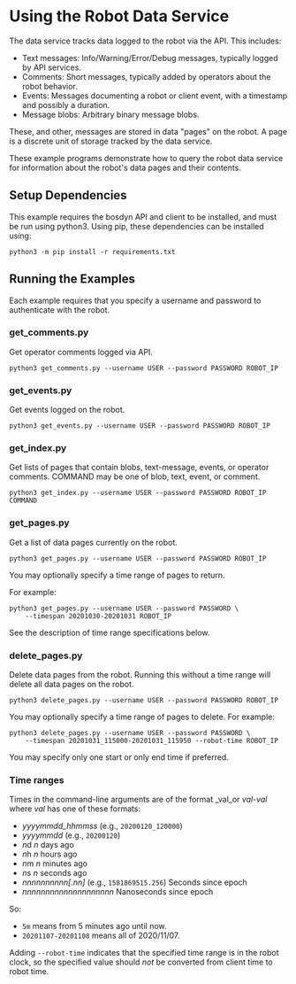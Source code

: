 <!--
Copyright (c) 2021 Boston Dynamics, Inc.  All rights reserved.

Downloading, reproducing, distributing or otherwise using the SDK Software
is subject to the terms and conditions of the Boston Dynamics Software
Development Kit License (20191101-BDSDK-SL).
-->

# Using the Robot Data Service

The data service tracks data logged to the robot via the API.  This includes:
- Text messages: Info/Warning/Error/Debug messages, typically logged by API services.
- Comments: Short messages, typically added by operators about the robot behavior.
- Events: Messages documenting a robot or client event, with a timestamp and possibly a duration.
- Message blobs: Arbitrary binary message blobs.

These, and other, messages are stored in data "pages" on the robot. A page is a discrete unit of storage tracked by the data service.

These example programs demonstrate how to query the robot data service for information about the robot's data pages and their contents.

## Setup Dependencies
This example requires the bosdyn API and client to be installed, and must be run using python3. Using pip, these dependencies can be installed using:
```
python3 -m pip install -r requirements.txt
```

## Running the Examples
Each example requires that you specify a username and password to authenticate with the robot.

### get_comments.py
Get operator comments logged via API.
```
python3 get_comments.py --username USER --password PASSWORD ROBOT_IP
```

### get_events.py
Get events logged on the robot.
```
python3 get_events.py --username USER --password PASSWORD ROBOT_IP
```

### get_index.py
Get lists of pages that contain blobs, text-message, events, or operator comments. COMMAND may be one of blob, text, event, or comment.
```
python3 get_index.py --username USER --password PASSWORD ROBOT_IP COMMAND
```

### get_pages.py
Get a list of data pages currently on the robot.
```
python3 get_pages.py --username USER --password PASSWORD ROBOT_IP
```

You may optionally specify a time range of pages to return.

For example:
```
python3 get_pages.py --username USER --password PASSWORD \
    --timespan 20201030-20201031 ROBOT_IP
```
See the description of time range specifications below.

### delete_pages.py
Delete data pages from the robot. Running this without a time range will delete all data pages on the robot.
```
python3 delete_pages.py --username USER --password PASSWORD ROBOT_IP
```
You may optionally specify a time range of pages to delete. For example:
```
python3 delete_pages.py --username USER --password PASSWORD \
    --timespan 20201031_115000-20201031_115950 --robot-time ROBOT_IP
```
You may specify only one start or only end time if preferred.


### Time ranges

Times in the command-line arguments are of the format _val_or _val_-_val_ where _val_ has one of these formats:
 - _yyyymmdd_hhmmss_  (e.g., `20200120_120000`)
 - _yyyymmdd_         (e.g., `20200120`)
 -  *n*d    _n_ days ago
 -  *n*h    _n_ hours ago
 -  *n*m    _n_ minutes ago
 -  *n*s    _n_ seconds ago
 - _nnnnnnnnnn[.nn]_       (e.g., `1581869515.256`)  Seconds since epoch
 - _nnnnnnnnnnnnnnnnnnnn_  Nanoseconds since epoch

So:
- `5m` means from 5 minutes ago until now.
- `20201107-20201108` means all of 2020/11/07.

Adding `--robot-time` indicates that the specified time range is in the robot clock, so the specified value should _not_ be converted from client time to robot time.
